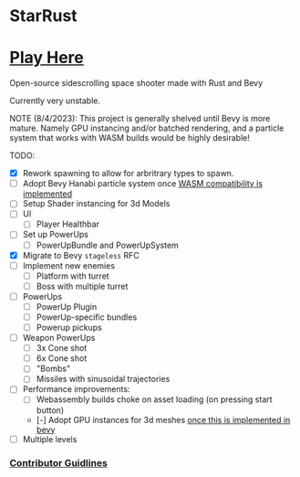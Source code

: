 # StarRust

# [Play Here](https://larsdu.github.io/StarRust/)

Open-source sidescrolling space shooter made with Rust and Bevy

Currently very unstable.

NOTE (8/4/2023): This project is generally shelved until Bevy is more mature. Namely GPU instancing and/or batched rendering, and a particle system that works with WASM builds would be highly desirable!

TODO:

- [x] Rework spawning to allow for arbritrary types to spawn.
- [ ] Adopt Bevy Hanabi particle system once [WASM compatibility is implemented](https://github.com/djeedai/bevy_hanabi/issues/41)
- [ ] Setup Shader instancing for 3d Models
- [ ] UI
  - [ ] Player Healthbar
- [ ] Set up PowerUps
  - [ ] PowerUpBundle and PowerUpSystem
- [x] Migrate to Bevy `stageless` RFC
- [ ] Implement new enemies
  - [ ] Platform with turret
  - [ ] Boss with multiple turret
- [ ] PowerUps
  - [ ] PowerUp Plugin
  - [ ] PowerUp-specific bundles
  - [ ] Powerup pickups
- [ ] Weapon PowerUps
  - [ ] 3x Cone shot
  - [ ] 6x Cone shot
  - [ ] "Bombs"
  - [ ] Missiles with sinusoidal trajectories
- [ ] Performance improvements:
  - [ ] Webassembly builds choke on asset loading (on pressing start button)
  - [-] Adopt GPU instances for 3d meshes [once this is implemented in bevy](https://github.com/bevyengine/bevy/issues/89)
- [ ] Multiple levels

### [Contributor Guidlines](https://github.com/LarsDu/StarRust/blob/main/CONTRIBUTING.md)
